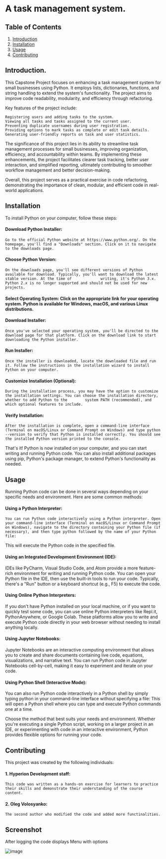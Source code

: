 # A task management system.
## Table of Contents

1. [Introduction](#introduction)
2. [Installation](#installation)
3. [Usage](#usage)
4. [Contributing](#contributing)


## Introduction. 
This Capstone Project focuses on enhancing a task management system for small businesses using Python. It employs lists, dictionaries, functions, and string handling to extend the system's functionality. The project aims to improve code readability, modularity, and efficiency through refactoring.

Key features of the project include:

    Registering users and adding tasks to the system.
    Viewing all tasks and tasks assigned to the current user.
    Preventing duplicate usernames during user registration.
    Providing options to mark tasks as complete or edit task details.
    Generating user-friendly reports on task and user statistics.

The significance of this project lies in its ability to streamline task management processes for small businesses, improving organization, efficiency, and accountability within teams. By implementing these enhancements, the project facilitates clearer task tracking, better user interaction, and simplified reporting, ultimately contributing to smoother workflow management and better decision-making.

Overall, this project serves as a practical exercise in code refactoring, demonstrating the importance of clean, modular, and efficient code in real-world applications.

## Installation
To install Python on your computer, follow these steps:

#### Download Python Installer:
    Go to the official Python website at https://www.python.org/. On the homepage, you'll find a "Downloads" section. Click on it to navigate to the downloads page.

#### Choose Python Version:
    On the downloads page, you'll see different versions of Python available for download. Typically, you'll want to download the latest stable version. At the time of             writing, it's Python 3.x. Python 2.x is no longer supported and should not be used for new projects.
#### Select Operating System:    Click on the appropriate link for your operating system. Python is available for Windows, macOS, and various Linux distributions.

#### Download Installer:
    Once you've selected your operating system, you'll be directed to the download page for that platform. Click on the download link to start downloading the Python installer.

#### Run Installer:
    Once the installer is downloaded, locate the downloaded file and run it. Follow the instructions in the installation wizard to install Python on your computer.

#### Customize Installation (Optional):
    During the installation process, you may have the option to customize the installation settings. You can choose the installation directory, whether to add Python to the        system PATH (recommended), and which optional features to include.

#### Verify Installation:
    After the installation is complete, open a command-line interface (Terminal on macOS/Linux or Command Prompt on Windows) and type python --version to verify that Python is installed correctly. You should see the installed Python version printed to the console.

That's it! Python is now installed on your computer, and you can start writing and running Python code. You can also install additional packages using pip, Python's package manager, to extend Python's functionality as needed.
## Usage
Running Python code can be done in several ways depending on your specific needs and environment. Here are some common methods:

#### Using a Python Interpreter:
    You can run Python code interactively using a Python interpreter. Open your command-line interface (Terminal on macOS/Linux or Command Prompt on Windows), navigate to the directory containing your Python file (if necessary), and then type python followed by the name of your Python file:
This will execute the Python code in the specified file.

#### Using an Integrated Development Environment (IDE):
IDEs like PyCharm, Visual Studio Code, and Atom provide a more feature-rich environment for writing and running Python code. You can open your Python file in the IDE, then use the built-in tools to run your code. Typically, there's a "Run" button or a keyboard shortcut (e.g., F5) to execute the code.

#### Using Online Python Interpreters:
If you don't have Python installed on your local machine, or if you want to quickly test some code, you can use online Python interpreters like Repl.it, PythonAnywhere, or Google Colab. These platforms allow you to write and execute Python code directly in your web browser without needing to install anything locally.

#### Using Jupyter Notebooks:
Jupyter Notebooks are an interactive computing environment that allows you to create and share documents containing live code, equations, visualizations, and narrative text. You can run Python code in Jupyter Notebooks cell-by-cell, making it easy to experiment and iterate on your code.

#### Using Python Shell (Interactive Mode):
You can also run Python code interactively in a Python shell by simply typing python in your command-line interface without specifying a file:
This will open a Python shell where you can type and execute Python commands one at a time.

Choose the method that best suits your needs and environment. Whether you're executing a single Python script, working on a larger project in an IDE, or experimenting with code in an interactive environment, Python provides flexible options for running your code.
## Contributing
This project was created by the following individuals:
#### 1. Hyperion Development staff:
    This code was written as a hands-on exercise for learners to practice their skills and demonstrate their understanding of the course content.
#### 2. Oleg Volosyanko:
    The second author who modified the code and added more functinalities.
## Screenshot  
After logging the code displays Menu with options

![image](https://github.com/OV23100009894/finalCapstone/assets/154207040/cda223cb-7dd9-4fb7-877d-324400f86e28)


